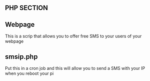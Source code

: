 PHP SECTION
-----------


Webpage
-------

This is a scrip that allows you to offer free SMS to your users of your webpage


smsip.php
----
Put this in a cron job and this will allow you to send a SMS with your IP when you reboot your pi
